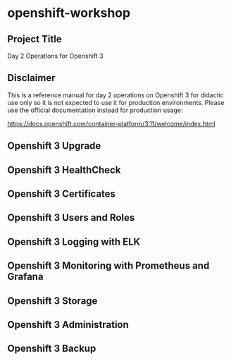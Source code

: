 # openshift-workshop

## Project Title

Day 2 Operations for Openshift 3

## Disclaimer

This is a reference manual for day 2 operations on Openshift 3 for didactic use only so it is not expected to use it for production environments. 
Please use the official documentation instead for production usage:

https://docs.openshift.com/container-platform/3.11/welcome/index.html   


## Openshift 3 Upgrade

## Openshift 3 HealthCheck

## Openshift 3 Certificates

## Openshift 3 Users and Roles 

## Openshift 3 Logging with ELK

## Openshift 3 Monitoring with Prometheus and Grafana

## Openshift 3 Storage

## Openshift 3 Administration

## Openshift 3 Backup


